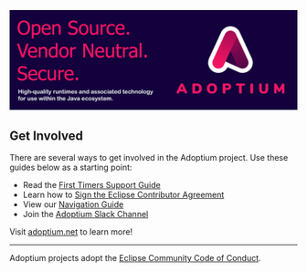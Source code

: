 ![Adoptium Banner](/images/banner.png)

## Get Involved

There are several ways to get involved in the Adoptium project. Use these guides below as a starting point:

* Read the [First Timers Support Guide](https://github.com/adoptium/documentation/blob/main/first-timers-support/index.adoc)
* Learn how to [Sign the Eclipse Contributor Agreement](https://github.com/adoptium/documentation/blob/main/documentation-documentation/eca-sign-off.adoc)
* View our [Navigation Guide](https://github.com/adoptium/adoptium#eclipse-adoptium)
* Join the [Adoptium Slack Channel](https://adoptium.net/slack)

Visit [adoptium.net](https://adoptium.net) to learn more!

----

Adoptium projects adopt the [Eclipse Community Code of Conduct](https://www.eclipse.org/org/documents/Community_Code_of_Conduct.php).
